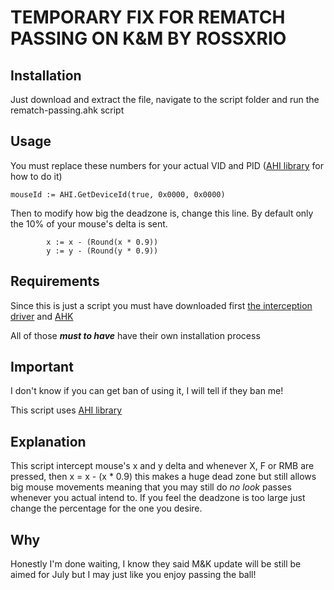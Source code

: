 # TEMPORARY FIX FOR REMATCH PASSING ON K&M BY ROSSXRIO
## Installation
Just download and extract the file, navigate to the script folder and run the rematch-passing.ahk script

## Usage
You must replace these numbers for your actual VID and PID ([AHI library](https://github.com/evilC/AutoHotInterception) for how to do it)
```
mouseId := AHI.GetDeviceId(true, 0x0000, 0x0000)
````
Then to modify how big the deadzone is, change this line.
By default only the 10% of your mouse's delta is sent.
```
        x := x - (Round(x * 0.9))
        y := y - (Round(y * 0.9))
```


## Requirements
Since this is just a script you must have downloaded first [the interception driver](https://github.com/oblitum/Interception) and [AHK](https://www.autohotkey.com/)

All of those **_must to have_** have their own installation process

## Important
I don't know if you can get ban of using it, I will tell if they ban me!

This script uses [AHI library](https://github.com/evilC/AutoHotInterception)

## Explanation
This script intercept mouse's x and y delta and whenever X, F or RMB are pressed, 
then x = x - (x * 0.9) this makes a huge dead zone but still allows big mouse movements
meaning that you may still do _no look_ passes whenever you actual intend to.
If you feel the deadzone is too large just change the percentage for the one you desire.

## Why
Honestly I'm done waiting, I know they said M&K update will be still be aimed for July but
I may just like you enjoy passing the ball!
